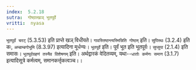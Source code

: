 ```yaml
---
index:  5.2.18
sutra:  गोष्ठात्खञ् भूतपूर्वे
vritti:  nyasa
---
```


`भूतपूर्वं चरट्` (5.3.53) इति प्राप्ते खञ् विधीयते। `गावस्तिष्ठन्त्यस्मिन्निति गोष्ठम्` इति। `सुपिस्थः` (3.2.4) इति कः, `अम्बाम्बगोभूमि` (8.3.97) इत्यादिना मूर्धन्यः।
`भूतपूर्वे` इति। पूर्वं भूत इति भूतपूर्वः। `सुप्सुपा` (2.1.4) इति समासः। `भूतपूर्वग्रहणं तस्यैव विशेषणम्` इति। अर्थद्वारकं वेदितव्यम्, यथा--`धातोः कर्मणः समान` (3.1.7) इत्यादिसूत्रे कर्मत्वम्, समानकर्त्तृकत्वञ्च।।


